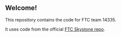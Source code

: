 ## Welcome!

This repository contains the code for FTC team 14335.

It uses code from the official [FTC Skystone repo](https://github.com/FIRST-Tech-Challenge/SKYSTONE).